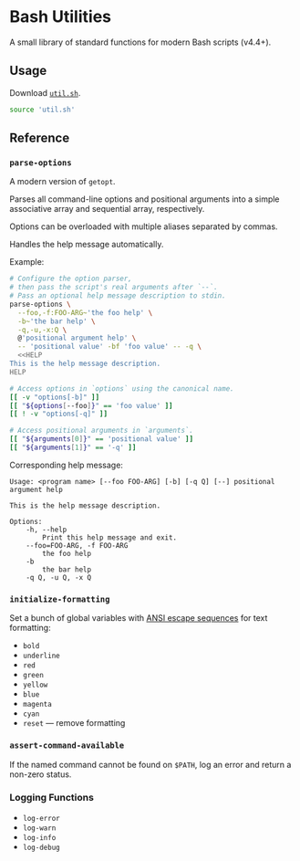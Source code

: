 # Bash Utilities

A small library of standard functions for modern Bash scripts (v4.4+).

## Usage

Download [`util.sh`].

[`util.sh`]: https://raw.githubusercontent.com/ouillie/bash-util/refs/heads/main/util.sh

```bash
source 'util.sh'
```

## Reference

### `parse-options`

A modern version of `getopt`.

Parses all command-line options and positional arguments
into a simple associative array and sequential array, respectively.

Options can be overloaded with multiple aliases separated by commas.

Handles the help message automatically.

Example:

```bash
# Configure the option parser,
# then pass the script's real arguments after `--`.
# Pass an optional help message description to stdin.
parse-options \
  --foo,-f:FOO-ARG~'the foo help' \
  -b~'the bar help' \
  -q,-u,-x:Q \
  @'positional argument help' \
  -- 'positional value' -bf 'foo value' -- -q \
  <<HELP
This is the help message description.
HELP

# Access options in `options` using the canonical name.
[[ -v "options[-b]" ]]
[[ "${options[--foo]}" == 'foo value' ]]
[[ ! -v "options[-q]" ]]

# Access positional arguments in `arguments`.
[[ "${arguments[0]}" == 'positional value' ]]
[[ "${arguments[1]}" == '-q' ]]
```

Corresponding help message:

```
Usage: <program name> [--foo FOO-ARG] [-b] [-q Q] [--] positional argument help

This is the help message description.

Options:
    -h, --help
        Print this help message and exit.
    --foo=FOO-ARG, -f FOO-ARG
        the foo help
    -b
        the bar help
    -q Q, -u Q, -x Q
```

### `initialize-formatting`

Set a bunch of global variables with [ANSI escape sequences] for text formatting:

- `bold`
- `underline`
- `red`
- `green`
- `yellow`
- `blue`
- `magenta`
- `cyan`
- `reset` &mdash; remove formatting

[ANSI escape sequences]: https://en.wikipedia.org/wiki/ANSI_escape_code

### `assert-command-available`

If the named command cannot be found on `$PATH`,
log an error and return a non-zero status.

### Logging Functions

- `log-error`
- `log-warn`
- `log-info`
- `log-debug`
